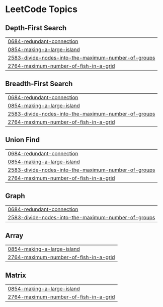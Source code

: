 

<!---LeetCode Topics Start-->
# LeetCode Topics
## Depth-First Search
|  |
| ------- |
| [0684-redundant-connection](https://github.com/Shashank164/DSA/tree/master/0684-redundant-connection) |
| [0854-making-a-large-island](https://github.com/Shashank164/DSA/tree/master/0854-making-a-large-island) |
| [2583-divide-nodes-into-the-maximum-number-of-groups](https://github.com/Shashank164/DSA/tree/master/2583-divide-nodes-into-the-maximum-number-of-groups) |
| [2764-maximum-number-of-fish-in-a-grid](https://github.com/Shashank164/DSA/tree/master/2764-maximum-number-of-fish-in-a-grid) |
## Breadth-First Search
|  |
| ------- |
| [0684-redundant-connection](https://github.com/Shashank164/DSA/tree/master/0684-redundant-connection) |
| [0854-making-a-large-island](https://github.com/Shashank164/DSA/tree/master/0854-making-a-large-island) |
| [2583-divide-nodes-into-the-maximum-number-of-groups](https://github.com/Shashank164/DSA/tree/master/2583-divide-nodes-into-the-maximum-number-of-groups) |
| [2764-maximum-number-of-fish-in-a-grid](https://github.com/Shashank164/DSA/tree/master/2764-maximum-number-of-fish-in-a-grid) |
## Union Find
|  |
| ------- |
| [0684-redundant-connection](https://github.com/Shashank164/DSA/tree/master/0684-redundant-connection) |
| [0854-making-a-large-island](https://github.com/Shashank164/DSA/tree/master/0854-making-a-large-island) |
| [2583-divide-nodes-into-the-maximum-number-of-groups](https://github.com/Shashank164/DSA/tree/master/2583-divide-nodes-into-the-maximum-number-of-groups) |
| [2764-maximum-number-of-fish-in-a-grid](https://github.com/Shashank164/DSA/tree/master/2764-maximum-number-of-fish-in-a-grid) |
## Graph
|  |
| ------- |
| [0684-redundant-connection](https://github.com/Shashank164/DSA/tree/master/0684-redundant-connection) |
| [2583-divide-nodes-into-the-maximum-number-of-groups](https://github.com/Shashank164/DSA/tree/master/2583-divide-nodes-into-the-maximum-number-of-groups) |
## Array
|  |
| ------- |
| [0854-making-a-large-island](https://github.com/Shashank164/DSA/tree/master/0854-making-a-large-island) |
| [2764-maximum-number-of-fish-in-a-grid](https://github.com/Shashank164/DSA/tree/master/2764-maximum-number-of-fish-in-a-grid) |
## Matrix
|  |
| ------- |
| [0854-making-a-large-island](https://github.com/Shashank164/DSA/tree/master/0854-making-a-large-island) |
| [2764-maximum-number-of-fish-in-a-grid](https://github.com/Shashank164/DSA/tree/master/2764-maximum-number-of-fish-in-a-grid) |
<!---LeetCode Topics End-->